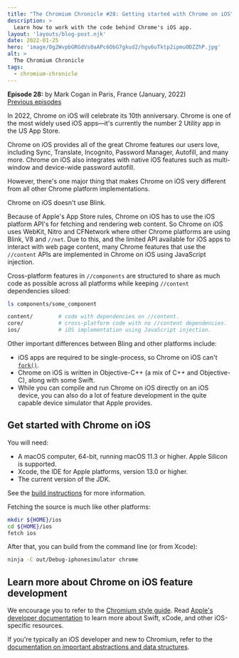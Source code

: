 ```yaml
---
title: "The Chromium Chronicle #28: Getting started with Chrome on iOS"
description: >
  Learn how to work with the code behind Chrome's iOS app.
layout: 'layouts/blog-post.njk'
date: 2022-01-25
hero: 'image/0g2WvpbGRGdVs0aAPc6ObG7gkud2/hgu6uTktp2ipmuODZZhP.jpg'
alt: >
  The Chromium Chronicle
tags:
  - chromium-chronicle
---
```


**Episode 28:** by Mark Cogan in Paris, France (January, 2022)<br>
[Previous episodes](/tags/chromium-chronicle/)

In 2022, Chrome on iOS will celebrate its 10th anniversary. 
Chrome is one of the most widely used iOS apps&mdash;it's currently the number 2 Utility app in the US App Store. 

Chrome on iOS provides all of the great Chrome features our users love, including Sync, Translate, Incognito, Password Manager, Autofill, and many more. 
Chrome on iOS also integrates with native iOS features such as multi-window and device-wide password autofill. 

However, there's one major thing that makes Chrome on iOS very different from all other Chrome platform implementations.

Chrome on iOS doesn't use Blink. 

Because of Apple's App Store rules, Chrome on iOS has to use the iOS platform API's for fetching and rendering web content. So Chrome on iOS uses WebKit, Nitro and CFNetwork where other Chrome platforms are using Blink, V8 and `//net`. Due to this, and the limited API available for iOS apps to interact with web page content, many Chrome features that use the `//content` APIs are implemented in Chrome on iOS using JavaScript injection. 

Cross-platform features in `//components` are structured to share as much code as possible across all platforms while keeping `//content` dependencies siloed:

```bash
ls components/some_component

content/        # code with dependencies on //content.
core/           # cross-platform code with no //content dependencies.
ios/            # iOS implementation using JavaScript injection.
```

Other important differences between Bling and other platforms include:

- iOS apps are required to be single-process, so Chrome on iOS can't [`fork()`](https://en.wikipedia.org/wiki/Fork_(system_call)).
- Chrome on iOS is written in Objective-C++ (a mix of C++ and Objective-C), along with some Swift.
- While you can compile and run Chrome on iOS directly on an iOS device, you can also do a lot of feature development in the quite capable device simulator that Apple provides.

## Get started with Chrome on iOS

You will need:

- A macOS computer, 64-bit, running macOS 11.3 or higher. Apple Silicon is supported.
- Xcode, the IDE for Apple platforms, version 13.0 or higher.
- The current version of the JDK.

See the [build instructions](https://chromium.googlesource.com/chromium/src/+/main/docs/ios/build_instructions.md) for more information.

Fetching the source is much like other platforms:

```bash
mkdir ${HOME}/ios
cd ${HOME}/ios
fetch ios
```

After that, you can build from the command line (or from Xcode):

```bash
ninja -C out/Debug-iphonesimulator chrome
```
## Learn more about Chrome on iOS feature development

We encourage you to refer to the [Chromium style guide](https://chromium.googlesource.com/chromium/src/+/refs/heads/main/styleguide/styleguide.md). Read [Apple's developer documentation](https://developer.apple.com/) to learn more about Swift, xCode, and other iOS-specific resources.

If you're typically an iOS developer and new to Chromium, refer to the [documentation on important abstractions and data structures](http://dev.chromium.org/developers/coding-style/important-abstractions-and-data-structures).

